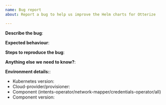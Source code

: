 ```yaml
---
name: Bug report
about: Report a bug to help us improve the Helm charts for Otterize

---
```


<!--
Bugs should be filed for issues encountered whilst using the Otterize Helm chaarts.
You should first attempt to resolve your issues through the community support
channels, e.g. Slack, in order to rule out individual configuration errors.
Please provide as much detail as possible. 
-->

**Describe the bug**:
<!--
A clear and concise description of what the bug is. 
Tip: you can use 
```
<code here>
```
for code blocks of your kubectl output or YAML files.
-->

**Expected behaviour**:
<!--A concise description of what you expected to happen.-->

**Steps to reproduce the bug**:
<!--Steps to reproduce the bug should be clear and easily reproducible to help people
gain an understanding of the problem.-->

**Anything else we need to know?**:

**Environment details:**:
- Kubernetes version:
- Cloud-provider/provisioner:
- Component (intents-operator/network-mapper/credentials-operator/all)
- Component version:
